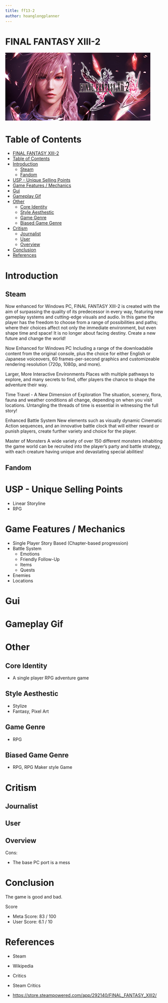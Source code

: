 ```yaml
---
title: ff13-2
author: hoanglongplanner
---
```


# FINAL FANTASY XIII-2

![Alt text](image/ff13-2-header.jpg)

# Table of Contents
- [FINAL FANTASY XIII-2](#final-fantasy-xiii-2)
- [Table of Contents](#table-of-contents)
- [Introduction](#introduction)
  - [Steam](#steam)
  - [Fandom](#fandom)
- [USP - Unique Selling Points](#usp---unique-selling-points)
- [Game Features / Mechanics](#game-features--mechanics)
- [Gui](#gui)
- [Gameplay Gif](#gameplay-gif)
- [Other](#other)
  - [Core Identity](#core-identity)
  - [Style Aesthestic](#style-aesthestic)
  - [Game Genre](#game-genre)
  - [Biased Game Genre](#biased-game-genre)
- [Critism](#critism)
  - [Journalist](#journalist)
  - [User](#user)
  - [Overview](#overview)
- [Conclusion](#conclusion)
- [References](#references)

# Introduction
## Steam
Now enhanced for Windows PC, FINAL FANTASY XIII-2 is created with the aim of surpassing the quality of its predecessor in every way, featuring new gameplay systems and cutting-edge visuals and audio. In this game the player has the freedom to choose from a range of possibilities and paths; where their choices affect not only the immediate environment, but even shape time and space!
It is no longer about facing destiny. Create a new future and change the world!


Now Enhanced for Windows PC
Including a range of the downloadable content from the original console, plus the choice for either English or Japanese voiceovers, 60 frames-per-second graphics and customizeable rendering resolution (720p, 1080p, and more).

Larger, More Interactive Environments
Places with multiple pathways to explore, and many secrets to find, offer players the chance to shape the adventure their way.

Time Travel - A New Dimension of Exploration
The situation, scenery, flora, fauna and weather conditions all change, depending on when you visit locations. Untangling the threads of time is essential in witnessing the full story!

Enhanced Battle System
New elements such as visually dynamic Cinematic Action sequences, and an innovative battle clock that will either reward or punish players, create further variety and choice for the player.

Master of Monsters
A wide variety of over 150 different monsters inhabiting the game world can be recruited into the player’s party and battle strategy, with each creature having unique and devastating special abilities!

## Fandom

# USP - Unique Selling Points
- Linear Storyline
- RPG

# Game Features / Mechanics
- Single Player Story Based (Chapter-based progression)
- Battle System
  - Emotions
  - Friendly Follow-Up
  - Items
  - Quests
- Enemies
- Locations

# Gui

# Gameplay Gif

# Other
## Core Identity
- A single player RPG adventure game

## Style Aesthestic
- Stylize
- Fantasy, Pixel Art

## Game Genre
- RPG

## Biased Game Genre
- RPG, RPG Maker style Game

# Critism
## Journalist
## User

## Overview

Cons:
- The base PC port is a mess

# Conclusion
The game is good and bad.

Score 
- Meta Score: 83 / 100
- User Score: 6.1 / 10

# References
- Steam
- Wikipedia
- Critics
- Steam Critics

- https://store.steampowered.com/app/292140/FINAL_FANTASY_XIII2/